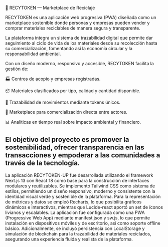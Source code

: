 📌 RECYTOKEN — Marketplace de Reciclaje

RECYTOKEN es una aplicación web progresiva (PWA) diseñada como un marketplace sostenible donde personas y empresas pueden vender y comprar materiales reciclables de manera segura y transparente.

La plataforma integra un sistema de trazabilidad digital que permite dar seguimiento al ciclo de vida de los materiales desde su recolección hasta su comercialización, fomentando así la economía circular y la responsabilidad ambiental.

Con un diseño moderno, responsivo y accesible, RECYTOKEN facilita la gestión de:

🏭 Centros de acopio y empresas registradas.

📦 Materiales clasificados por tipo, calidad y cantidad disponible.

🔄 Trazabilidad de movimientos mediante tokens únicos.

🛒 Marketplace para comercialización directa entre actores.

📊 Analíticas en tiempo real sobre impacto ambiental y financiero.

El objetivo del proyecto es promover la sostenibilidad, ofrecer transparencia en las transacciones y empoderar a las comunidades a través de la tecnología.
-----------------------------------------------
La aplicación RECYTOKEN-UP fue desarrollada utilizando el framework Next.js 13 con React 18 como base para la construcción de interfaces modulares y reutilizables. Se implementó Tailwind CSS como sistema de estilos, permitiendo un diseño responsivo, moderno y consistente con la identidad visual verde y sostenible de la plataforma. Para la representación de métricas y datos se empleó Recharts, lo que posibilita gráficos dinámicos e interactivos, mientras que Lucide-react aportó un set de íconos livianos y escalables. La aplicación fue configurada como una PWA (Progressive Web App) mediante manifest.json y sw.js, lo que permite instalación en dispositivos móviles y de escritorio, así como soporte offline básico. Adicionalmente, se incluyó persistencia con LocalStorage y simulación de blockchain para la trazabilidad de materiales reciclados, asegurando una experiencia fluida y realista de la plataforma.